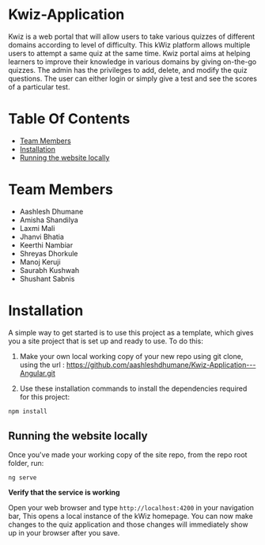 # Kwiz-Application

Kwiz is a web portal that will allow users to take various quizzes of different domains according to level of difficulty. This kWiz platform allows multiple users to attempt a same quiz at the same time. Kwiz portal aims at helping learners to improve their knowledge in various domains by giving on-the-go quizzes. The admin has the privileges to add, delete, and modify the quiz questions. The user can either login or simply give a test and see the scores of a particular test. 

# Table Of Contents
* [Team Members](#team-members)
* [Installation](#installation)
* [Running the website locally](#running)

# <a name="team-members"></a>Team Members
* Aashlesh Dhumane
* Amisha Shandilya
* Laxmi Mali
* Jhanvi Bhatia
* Keerthi Nambiar
* Shreyas Dhorkule
* Manoj Keruji
* Saurabh Kushwah
* Shushant Sabnis

# <a name="installation"></a>Installation
A simple way to get started is to use this project as a template, which gives you a site project that is set up and ready to use. To do this: 

1. Make your own local working copy of your new repo using git clone, using the url : https://github.com/aashleshdhumane/Kwiz-Application---Angular.git

2. Use these installation commands to install the dependencies required for this project:
```bash
npm install
```

## <a name="running"></a>Running the website locally

Once you've made your working copy of the site repo, from the repo root folder, run:

```
ng serve
```

**Verify that the service is working**

   Open your web browser and type `http://localhost:4200` in your navigation bar,
   This opens a local instance of the kWiz homepage. You can now make
   changes to the quiz application and those changes will immediately show up in your
   browser after you save.
